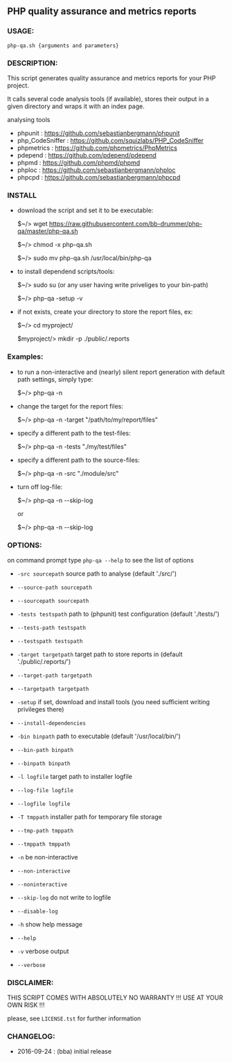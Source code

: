 ## PHP quality assurance and metrics reports




### USAGE: 

`php-qa.sh {arguments and parameters}`
   



### DESCRIPTION:

This script generates quality assurance and metrics reports for your PHP project.


It calls several code analysis tools (if available), stores their output in a given directory and wraps it with an index page.


analysing tools

*   phpunit : https://github.com/sebastianbergmann/phpunit
*   php_CodeSniffer : https://github.com/squizlabs/PHP_CodeSniffer
*   phpmetrics : https://github.com/phpmetrics/PhpMetrics
*   pdepend : https://github.com/pdepend/pdepend
*   phpmd : https://github.com/phpmd/phpmd
*   phploc : https://github.com/sebastianbergmann/phploc
*   phpcpd : https://github.com/sebastianbergmann/phpcpd




### INSTALL

* download the script and set it to be executable:


	$~/>  wget https://raw.githubusercontent.com/bb-drummer/php-qa/master/php-qa.sh

	$~/>  chmod -x php-qa.sh

	$~/>  sudo mv php-qa.sh /usr/local/bin/php-qa


* to install dependend scripts/tools:


    $~/>  sudo su   (or any user having write priveliges to your bin-path)

    $~/>  php-qa -setup -v


* if not exists, create your directory to store the report files, ex:


	$~/>  cd myproject/

	$myproject/>  mkdir -p ./public/.reports




### Examples:

- to run a non-interactive and (nearly) silent report generation with default path settings, simply type:


	$~/>  php-qa -n


- change the target for the report files:


	$~/>  php-qa -n -target "/path/to/my/report/files"


- specify a different path to the test-files:


	$~/>  php-qa -n -tests "./my/test/files"


- specify a different path to the source-files:


	$~/>  php-qa -n -src "./module/src"


- turn off log-file:


	$~/>  php-qa -n --skip-log

  or

	$~/>  php-qa -n --skip-log




### OPTIONS:

on command prompt type `php-qa --help` to see the list of options


*	`-src sourcepath`    source path to analyse (default './src/')
*	`--source-path sourcepath`
*	`--sourcepath sourcepath`


*	`-tests testspath`    path to (phpunit) test configuration (default './tests/')
*	`--tests-path testspath`
*	`--testspath testspath`


*	`-target targetpath`    target path to store reports in (default './public/.reports/')
*	`--target-path targetpath`
*	`--targetpath targetpath`


*	`-setup`    if set, download and install tools (you need sufficient writing privileges there)
*	`--install-dependencies`
*	`-bin binpath`    path to executable (default '/usr/local/bin/')
*	`--bin-path binpath`
*	`--binpath binpath`


*	`-l logfile`    target path to installer logfile
*	`--log-file logfile`
*	`--logfile logfile`
*	`-T tmppath`    installer path for temporary file storage
*	`--tmp-path tmppath`
*	`--tmppath tmppath`


*	`-n`    be non-interactive
*	`--non-interactive`
*	`--noninteractive`


*	`--skip-log`    do not write to logfile
*	`--disable-log`
*	`-h`    show help message
*	`--help`
*	`-v`    verbose output
*	`--verbose`




### DISCLAIMER:

THIS SCRIPT COMES WITH ABSOLUTELY NO WARRANTY !!! USE AT YOUR OWN RISK !!!

please, see `LICENSE.tst` for further information




### CHANGELOG:

-	2016-09-24     : (bba) initial release 




